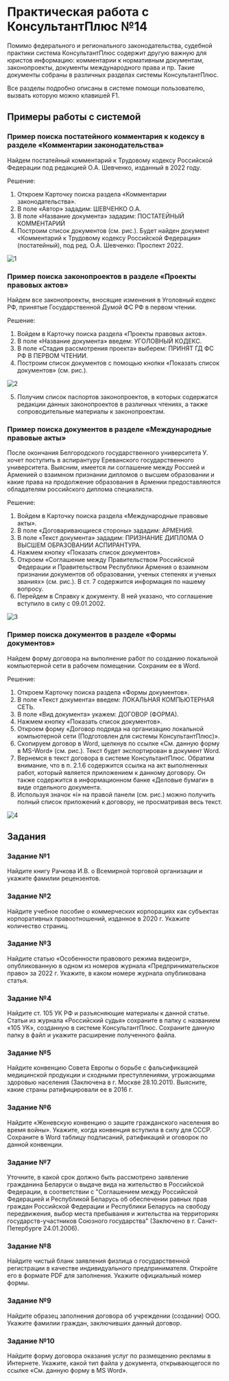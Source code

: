 # Практическая работа с КонсультантПлюс №14
  
Помимо федерального и регионального законодательства, судебной практики система КонсультантПлюс содержит другую важную для юристов информацию: комментарии к нормативным документам, законопроекты, документы международного права и пр. Такие документы собраны в различных разделах системы КонсультантПлюс.

Все разделы подробно описаны в системе помощи пользователю, вызвать которую можно клавишей F1.

## Примеры работы с системой

### Пример поиска постатейного комментария к кодексу в разделе «Комментарии законодательства»

Найдем постатейный комментарий к Трудовому кодексу Российской Федерации под редакцией О.А. Шевченко, изданный в 2022 году.

Решение:

1. Откроем Карточку поиска раздела «Комментарии законодательства».
2. В поле «Автор» зададим: ШЕВЧЕНКО О.А.
3. В поле «Название документа» зададим: ПОСТАТЕЙНЫЙ КОММЕНТАРИЙ
4. Построим список документов (см. рис.). Будет найден документ «Комментарий к Трудовому кодексу Российской Федерации» (постатейный), под ред. О.А. Шевченко: Проспект 2022.

![1](1.png)

### Пример поиска законопроектов в разделе «Проекты правовых актов»

Найдем все законопроекты, вносящие изменения в Уголовный кодекс РФ, принятые Государственной Думой ФС РФ в первом чтении.

Решение:

1. Войдем в Карточку поиска раздела «Проекты правовых актов».
2. В поле «Название документа» введем: УГОЛОВНЫЙ КОДЕКС.
3. В поле «Стадия рассмотрения проекта» выберем: ПРИНЯТ ГД ФС РФ В ПЕРВОМ ЧТЕНИИ.
4. Построим список документов с помощью кнопки «Показать список документов» (см. рис.).

![2](2.png)

5. Получим список паспортов законопроектов, в которых содержатся редакции данных законопроектов в различных чтениях, а также сопроводительные материалы к законопроектам.

### Пример поиска документов в разделе «Международные правовые акты»

После окончания Белгородского государственного университета У. хочет поступить в аспирантуру Ереванского государственного университета. Выясним, имеется ли соглашение между Россией и Арменией о взаимном признании дипломов о высшем образовании и какие права на продолжение образования в Армении предоставляются обладателям российского диплома специалиста.

Решение:

1. Войдем в Карточку поиска раздела «Международные правовые акты».
2. В поле «Договаривающиеся стороны» зададим: АРМЕНИЯ.
3. В поле «Текст документа» зададим: ПРИЗНАНИЕ ДИПЛОМА О ВЫСШЕМ ОБРАЗОВАНИИ АСПИРАНТУРА.
4. Нажмем кнопку «Показать список документов».
5. Откроем «Соглашение между Правительством Российской Федерации и Правительством Республики Армения о взаимном признании документов об образовании, ученых степенях и ученых званиях» (см. рис.). В ст. 7 содержится информация по нашему вопросу.
6. Перейдем в Справку к документу. В ней указано, что соглашение вступило в силу с 09.01.2002.

![3](3.png)

### Пример поиска документов в разделе «Формы документов»

Найдем форму договора на выполнение работ по созданию локальной компьютерной сети в рабочем помещении. Сохраним ее в Word.

Решение:

1. Откроем Карточку поиска раздела «Формы документов».
2. В поле «Текст документа» введем: ЛОКАЛЬНАЯ КОМПЬЮТЕРНАЯ СЕТЬ.
3. В поле «Вид документа» укажем: ДОГОВОР (ФОРМА).
4. Нажмем кнопку «Показать список документов».
5. Откроем форму «Договор подряда на организацию локальной компьютерной сети (Подготовлен для системы КонсультантПлюс)».
6. Скопируем договор в Word, щелкнув по ссылке «См. данную форму в MS-Word» (см. рис.). Текст будет экспортирован в документ Word.
7. Вернемся в текст договора в системе КонсультантПлюс. Обратим внимание, что в п. 2.1.6 содержится ссылка на акт выполненных работ, который является приложением к данному договору. Он также содержится в информационном банке «Деловые бумаги» в виде отдельного документа.
8. Используя значок «i» на правой панели (см. рис.) можно получить полный список приложений к договору, не просматривая весь текст.

![4](4.png)

## Задания

### Задание №1

Найдите книгу Рачкова И.В. о Всемирной торговой организации и укажите фамилии рецензентов.

### Задание №2

Найдите учебное пособие о коммерческих корпорациях как субъектах корпоративных правоотношений, изданное в 2020 г. Укажите количество страниц.

### Задание №3

Найдите статью «Особенности правового режима видеоигр», опубликованную в одном из номеров журнала «Предпринимательское
право» за 2022 г. Укажите, в каком номере журнала опубликована статья.


### Задание №4

Найдите ст. 105 УК РФ и разъясняющие материалы к данной статье. Статьи из журнала «Российский судья» сохраните в папку с
названием «105 УК», созданную в системе КонсультантПлюс. Сохраните данную папку в файл и укажите расширение полученного
файла.

### Задание №5

Найдите конвенцию Совета Европы о борьбе с фальсификацией медицинской продукции и сходными преступлениями, угрожающими
здоровью населения (Заключена в г. Москве 28.10.2011). Выясните, какие страны ратифицировали ее в 2016 г.

### Задание №6

Найдите «Женевскую конвенцию о защите гражданского населения во время войны». Укажите, когда конвенция вступила в силу для СССР. Сохраните в Word таблицу подписаний, ратификаций и оговорок по данной конвенции.

### Задание №7

Уточните, в какой срок должно быть рассмотрено заявление гражданина Беларуси о выдаче вида на жительство в Российской
Федерации, в соответствии с "Соглашением между Российской Федерацией и Республикой Беларусь об обеспечении равных прав
граждан Российской Федерации и Республики Беларусь на свободу передвижения, выбор места пребывания и жительства на
территориях государств-участников Союзного государства" (Заключено в г. Санкт-Петербурге 24.01.2006).

### Задание №8

Найдите чистый бланк заявления физлица о государственной регистрации в качестве индивидуального предпринимателя. Откройте его в формате PDF для заполнения. Укажите официальный номер формы.

### Задание №9

Найдите образец заполнения договора об учреждении (создании) ООО. Укажите фамилии граждан, заключивших данный договор.

### Задание №10

Найдите форму договора оказания услуг по размещению рекламы в Интернете. Укажите, какой тип файла у документа, открывающегося по ссылке «См. данную форму в MS Word».
